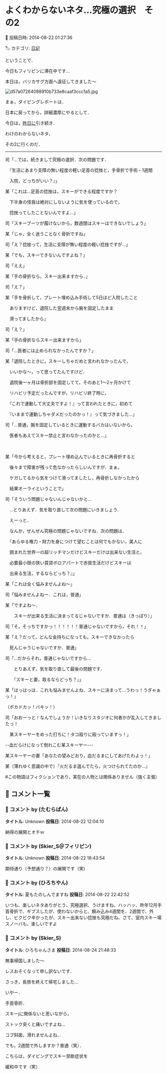 # よくわからないネタ…究極の選択　その2

📅 投稿日時: 2014-08-22 01:27:36

🏷️ カテゴリ: [日記](cc4b5682fb7b8b144980957a978653fb0.md)

ということで．


今日もフィリピンに滞在中です…


本日は，バリカサグ方面へ遠征してきました～




![d57a07264088910b733e8caaf3ccc1a5.jpg](images/d57a07264088910b733e8caaf3ccc1a5.jpg)




まぁ，ダイビングレポートは．


日本に戻ってから，詳細濃厚にやるとして．





今日は，[昨日に](e31cde5e1983839aa8696f8307fcf9ac2.md)引き続き．


わけのわからないネタ，


その2に行くのだ．


----





司「…では，続きまして究極の選択．次の問題です．


　『生活にあまり支障の無い程度の軽い足首の捻挫と，手骨折で手術・1週間


　入院，どっちがいい？』」





某「これは…足首の捻挫は，スキーができる程度ですか？


　下半身の怪我は絶対にしないように気を使っているので，


　捻挫ってしたことないんですよ…」





司「スキーブーツが履けないから，数週間はスキーはできないでしょう」





某「じゃ，全く迷うことなく骨折ですね」





司「え？捻挫って，生活に支障が無い程度の軽い捻挫ですが…」





某「でも，スキーできないんですよね？」





司「ええ」





某「手の骨折なら，スキー出来ますから．」





司「え？」





某「手を骨折して，プレート埋め込み手術して5日ほど入院したこと


　ありますけど，退院した翌週末から腕を固定したまま


　滑ってましたから」





司「え？」





某「手の骨折ならスキー出来ますから」





司「…医者には止められなかったんですか？」





某「退院したときに，スキーしちゃだめと言われなかったんで，


　いいかな～，って思ってたんですけど．


　退院後一ヶ月は骨折部を固定してて，そのあと1～2ヶ月かけて


　リハビリ予定だったんですが，リハビリ終了時に，


　『これで運動して大丈夫ですよ！』って言われたときに，初めて


　『いままで運動しちゃダメだったのかっ！』って気づきました…」





司「…普通，腕を固定しているときに運動するバカはいないから，


　医者もあえてスキー禁止と言わなかったのかと…」


　


某「今から考えると，プレート埋め込んでいるときに再骨折すると


　後々まで障害が残って危なかったらしいんですが．まぁ，


　ケガしてるから気をつけて滑ってましたし，再骨折しなかったから


　結果オーライということで」





司「そういう問題じゃないんじゃないかと…


　…とりあえず．気を取り直して次の問題にいきましょう．


　えーっと．


　なんか，ぜんぜん究極の問題じゃないですね．次の問題は．


　『あらゆる権力・財力を身につけて望むことは何でもかない，美人に


　囲まれた世界一の超リッチマンだけどスキーだけは出来ない生活と，


　必要最小限の狭い賃貸ボロアパートで赤貧生活だけどスキーは


　出来る生活，するならどっち？』」





某「これは全く悩みませんよね～」





司「悩みませんよねー．これは，普通」





某「ですよね～．


　　スキーが出来る生活に決まってるじゃないですか．普通は（きっぱり）」





司「そ，そっちですかっ！！！！！！普通じゃないですから，それ！！」





某「え？だって，どんな金持ちになっても，スキーできなかったら


　死んじゃうじゃないですか．普通」





司「…だからそれ，普通じゃないですから…


　　とりあえず，気を取り直して最後の問題です．


　　『スキーと妻，取るならどっち？』」





某「はっはっは．これも悩みませんよね．スキーに決まって…うわっ！うぎゃぁっ！」


（ボカドカッ！バキッ！）





司「おおーっと！なんでしょうか！いきなりスタジオに何者かが乱入してきましたっ！


　某スキーヤーをめった打ちに！タコ殴りに殴っていますっ！」





--血だらけになって倒れこむ某スキーヤー---





某スキーヤーの妻「あなたの望みどおり，血だるまにしてあげたわよっ！」





某（薄れゆく意識の中で）『火だるま選んでたら，火つけられてたのか…』





#この物語はフィクションであり，実在の人物とは関係ありません（強く主張）

## 💬 コメント一覧

### 💬 コメント by (たむらぱん)
**タイトル**: Unknown
**投稿日**: 2014-08-22 12:04:10

納得の展開とオチｗ

### 💬 コメント by (Skier_S＠フィリピン)
**タイトル**: Unknown
**投稿日**: 2014-08-22 18:43:54

期待通り（予想通り？）の展開です（笑)

### 💬 コメント by (ひろちやん)
**タイトル**: 夏もたのしんでますね
**投稿日**: 2014-08-22 22:42:52

いつも、楽しいネタありがとう、究極選択、うけますね、ハッハッ、昨年12月手首骨折で、ギブスしたが、使わないからと、頼み込み4週間を、2週間で、外し、ビクビク辛かったが、スキー出来ない捻挫も究極だね、さて、室内スキー場スノーバも、楽しいですよ

### 💬 コメント by (Skier_S)
**タイトル**: ひろちゃんさま
**投稿日**: 2014-08-24 21:48:33

無事帰国しました～

レスおそくなって申し訳ないです．

さっき，長旅を終えて帰宅しました…



いやー．

手首骨折．

スキーjに関係ないと思いながら，

ストック突くと痛いですよね…

コブ斜面，滑れませんよね…

でも，2週間で外しますか？普通（笑）．



こちらは，ダイビングでスキー禁断症状を

緩和中です（笑）

